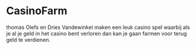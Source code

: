 # CasinoFarm
thomas Olefs en Dries Vandewinkel maken een leuk casino spel waarbij als je al je 
geld in het casino bent verloren dan kan je gaan farmen voor terug geld te verdienen. 